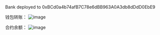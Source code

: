 Bank deployed to 0xBCd0a4b74afB7C78e6dBB963A0A3db8dDdD0EbE9
  
钱包转账：
![image](https://user-images.githubusercontent.com/125674197/226099250-8f04b3ab-e3c6-4e4c-92cb-4fa756223e62.png)


合约余额：
![image](https://user-images.githubusercontent.com/125674197/226099306-4e58cdc6-c699-4fc1-a345-51896cebbe65.png)
